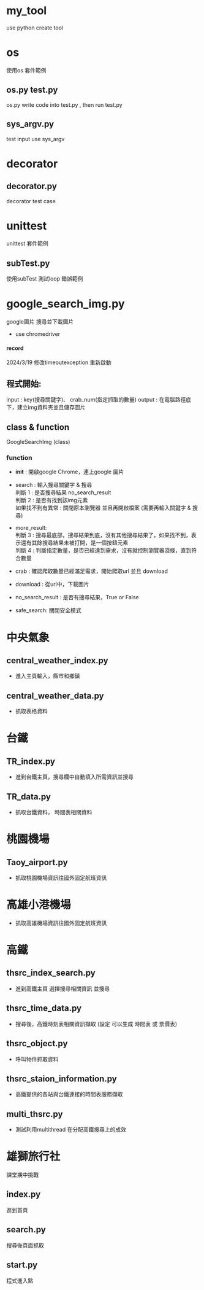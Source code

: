 # my_tool
use python create tool

# os
使用os 套件範例

## os.py test.py
os.py write code into test.py , then run test.py
## sys_argv.py
test input use sys_argv

# decorator 
## decorator.py 
decorator test case

# unittest
unittest 套件範例
## subTest.py
使用subTest 測試loop 錯誤範例

# google_search_img.py
google圖片 搜尋並下載圖片
* use chromedriver

#### record 
2024/3/19 修改timeoutexception 重新啟動

## 程式開始:
input : key(搜尋關鍵字)、 crab_num(指定抓取的數量)
output : 在電腦路徑底下，建立img資料夾並且儲存圖片

## class & function
GoogleSearchImg (class)

### function 
* __init__ : 開啟google Chrome，連上google 圖片
* search : 輸入搜尋關鍵字 & 搜尋  
判斷 1 : 是否搜尋結果 no_search_result  
判斷 2 : 是否有找到該img元素  
如果找不到有異常 : 關閉原本瀏覽器 並且再開啟檔案 (需要再輸入關鍵字 & 搜尋)  

* more_result:  
判斷 3 : 搜尋最底部，搜尋結果到底，沒有其他搜尋結果了，如果找不到，表示還有其餘搜尋結果未被打開，是一個按鈕元素   
判斷 4 : 判斷指定數量，是否已經達到需求，沒有就控制瀏覽器滾條，直到符合數量   
  
* crab : 確認爬取數量已經滿足需求，開始爬取url 並且 download 
* download : 從url中，下載圖片
* no_search_result : 是否有搜尋結果，True or False
* safe_search: 關閉安全模式

# 中央氣象
## central_weather_index.py 

* 進入主頁輸入，縣市和鄉鎮

## central_weather_data.py

* 抓取表格資料

# 台鐵

## TR_index.py 

* 進到台鐵主頁，搜尋欄中自動填入所需資訊並搜尋

## TR_data.py

* 抓取台鐵資料， 時間表相關資料

# 桃園機場

## Taoy_airport.py

* 抓取桃園機場資訊往國外固定航班資訊

# 高雄小港機場

* 抓取高雄機場資訊往國外固定航班資訊

# 高鐵

## thsrc_index_search.py

* 進到高鐵主頁 選擇搜尋相關資訊 並搜尋

## thsrc_time_data.py

* 搜尋後，高鐵時刻表相關資訊擷取 (設定 可以生成 時間表 或 票價表)

## thsrc_object.py 

* 呼叫物件抓取資料

## thsrc_staion_information.py

* 高鐵提供的各站與台鐵連接的時間表服務擷取

## multi_thsrc.py

* 測試利用multithread 在分配高鐵搜尋上的成效

# 雄獅旅行社

課堂期中挑戰
## index.py 
進到首頁

## search.py
搜尋後頁面抓取

## start.py
程式進入點















